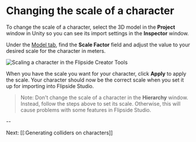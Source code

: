 # Changing the scale of a character

To change the scale of a character, select the 3D model in the **Project** window in Unity so you can see its import settings in the **Inspector** window.

Under the [Model tab](https://docs.unity3d.com/Manual/FBXImporter-Model.html), find the **Scale Factor** field and adjust the value to your desired scale for the character in meters.

![Scaling a character in the Flipside Creator Tools](https://www.flipsidexr.com/files/docs/screenshots/scaling-a-character.png)

When you have the scale you want for your character, click **Apply** to apply the scale. Your character should now be the correct scale when you set it up for importing into Flipside Studio.

> Note: Don't change the scale of a character in the **Hierarchy** window. Instead, follow the steps above to set its scale. Otherwise, this will cause problems with some features in Flipside Studio.

--

Next: [[:Generating colliders on characters]]
